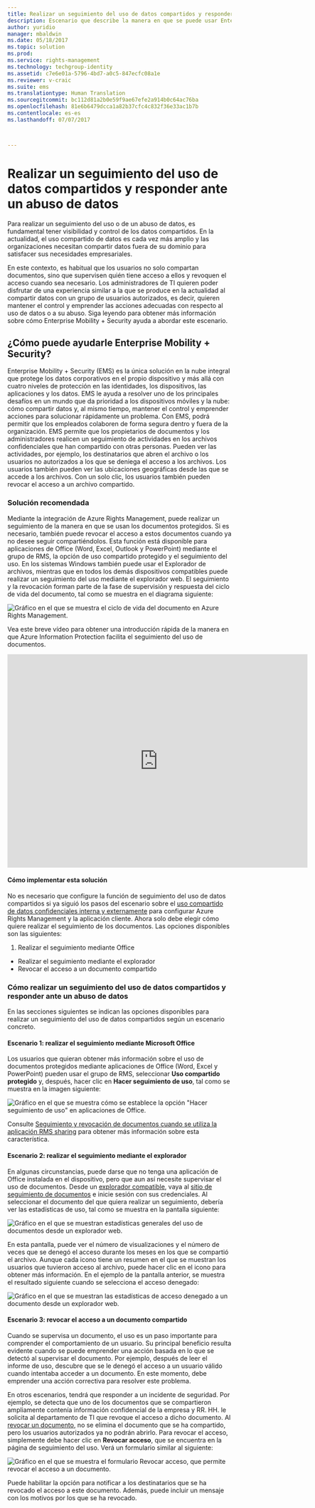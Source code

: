 ```yaml
---
title: Realizar un seguimiento del uso de datos compartidos y responder ante un abuso de datos | Microsoft Docs
description: Escenario que describe la manera en que se puede usar Enterprise Mobility + Security para realizar un seguimiento del uso de datos compartidos y responder ante un abuso de datos mediante las funciones de Azure Rights Management.
author: yuridio
manager: mbaldwin
ms.date: 05/18/2017
ms.topic: solution
ms.prod: 
ms.service: rights-management
ms.technology: techgroup-identity
ms.assetid: c7e6e01a-5796-4bd7-a0c5-847ecfc08a1e
ms.reviewer: v-craic
ms.suite: ems
ms.translationtype: Human Translation
ms.sourcegitcommit: bc112d81a2b0e59f9ae67efe2a914b0c64ac76ba
ms.openlocfilehash: 81e6b6479dcca1a82b37cfc4c832f36e33ac1b7b
ms.contentlocale: es-es
ms.lasthandoff: 07/07/2017



---
```


# <a name="track-usage-of-shared-data-and-respond-to-data-abuse"></a>Realizar un seguimiento del uso de datos compartidos y responder ante un abuso de datos

Para realizar un seguimiento del uso o de un abuso de datos, es fundamental tener visibilidad y control de los datos compartidos. En la actualidad, el uso compartido de datos es cada vez más amplio y las organizaciones necesitan compartir datos fuera de su dominio para satisfacer sus necesidades empresariales.

En este contexto, es habitual que los usuarios no solo compartan documentos, sino que supervisen quién tiene acceso a ellos y revoquen el acceso cuando sea necesario. Los administradores de TI quieren poder disfrutar de una experiencia similar a la que se produce en la actualidad al compartir datos con un grupo de usuarios autorizados, es decir, quieren mantener el control y emprender las acciones adecuadas con respecto al uso de datos o a su abuso. Siga leyendo para obtener más información sobre cómo Enterprise Mobility + Security ayuda a abordar este escenario.

## <a name="how-can-enterprise-mobility--security-help-you"></a>¿Cómo puede ayudarle Enterprise Mobility + Security?
Enterprise Mobility + Security (EMS) es la única solución en la nube integral que protege los datos corporativos en el propio dispositivo y más allá con cuatro niveles de protección en las identidades, los dispositivos, las aplicaciones y los datos. EMS le ayuda a resolver uno de los principales desafíos en un mundo que da prioridad a los dispositivos móviles y la nube: cómo compartir datos y, al mismo tiempo, mantener el control y emprender acciones para solucionar rápidamente un problema. Con EMS, podrá permitir que los empleados colaboren de forma segura dentro y fuera de la organización. EMS permite que los propietarios de documentos y los administradores realicen un seguimiento de actividades en los archivos confidenciales que han compartido con otras personas. Pueden ver las actividades, por ejemplo, los destinatarios que abren el archivo o los usuarios no autorizados a los que se deniega el acceso a los archivos. Los usuarios también pueden ver las ubicaciones geográficas desde las que se accede a los archivos. Con un solo clic, los usuarios también pueden revocar el acceso a un archivo compartido.

### <a name="recommended-solution"></a>Solución recomendada
Mediante la integración de Azure Rights Management, puede realizar un seguimiento de la manera en que se usan los documentos protegidos. Si es necesario, también puede revocar el acceso a estos documentos cuando ya no desee seguir compartiéndolos. Esta función está disponible para aplicaciones de Office (Word, Excel, Outlook y PowerPoint) mediante el grupo de RMS, la opción de uso compartido protegido y el seguimiento del uso. En los sistemas Windows también puede usar el Explorador de archivos, mientras que en todos los demás dispositivos compatibles puede realizar un seguimiento del uso mediante el explorador web. El seguimiento y la revocación forman parte de la fase de supervisión y respuesta del ciclo de vida del documento, tal como se muestra en el diagrama siguiente:

![Gráfico en el que se muestra el ciclo de vida del documento en Azure Rights Management.](./media/infoprotect-track-usage-scenario/infoprotect-track-usage-scenario-fig1.png)

Vea este breve vídeo para obtener una introducción rápida de la manera en que Azure Information Protection facilita el seguimiento del uso de documentos.

<iframe width="675" height="480" src="https://sec.ch9.ms/ch9/76ac/35499c0a-859c-4a3e-9a5c-fa4e5d0e76ac/AzureRMSDocumentTrackingandRevocation_high.mp4 " frameborder="0" allowfullscreen></iframe>

#### <a name="how-to-implement-this-solution"></a>Cómo implementar esta solución
No es necesario que configure la función de seguimiento del uso de datos compartidos si ya siguió los pasos del escenario sobre el [uso compartido de datos confidenciales interna y externamente](https://docs.microsoft.com/enterprise-mobility-security/solutions/share-sensitive-data) para configurar Azure Rights Management y la aplicación cliente. Ahora solo debe elegir cómo quiere realizar el seguimiento de los documentos. Las opciones disponibles son las siguientes:

1. Realizar el seguimiento mediante Office
- Realizar el seguimiento mediante el explorador
- Revocar el acceso a un documento compartido

### <a name="how-to-track-usage-of-shared-data-and-respond-to-data-abuse"></a>Cómo realizar un seguimiento del uso de datos compartidos y responder ante un abuso de datos
En las secciones siguientes se indican las opciones disponibles para realizar un seguimiento del uso de datos compartidos según un escenario concreto.

#### <a name="scenario-1-track-usage-using-microsoft-office"></a>Escenario 1: realizar el seguimiento mediante Microsoft Office
Los usuarios que quieran obtener más información sobre el uso de documentos protegidos mediante aplicaciones de Office (Word, Excel y PowerPoint) pueden usar el grupo de RMS, seleccionar **Uso compartido protegido** y, después, hacer clic en **Hacer seguimiento de uso**, tal como se muestra en la imagen siguiente:

![Gráfico en el que se muestra cómo se establece la opción "Hacer seguimiento de uso" en aplicaciones de Office.](./media/infoprotect-track-usage-scenario/infoprotect-track-usage-scenario-fig2.png)

Consulte [Seguimiento y revocación de documentos cuando se utiliza la aplicación RMS sharing](https://docs.microsoft.com/information-protection/rms-client/sharing-app-track-revoke) para obtener más información sobre esta característica.

#### <a name="scenario-2-track-usage-using-browser"></a>Escenario 2: realizar el seguimiento mediante el explorador
En algunas circunstancias, puede darse que no tenga una aplicación de Office instalada en el dispositivo, pero que aun así necesite supervisar el uso de documentos. Desde un [explorador compatible](https://docs.microsoft.com/rights-management/rms-client/sharing-app-track-revoke), vaya al [sitio de seguimiento de documentos](http://go.microsoft.com/fwlink/?LinkId=529562) e inicie sesión con sus credenciales. Al seleccionar el documento del que quiera realizar un seguimiento, debería ver las estadísticas de uso, tal como se muestra en la pantalla siguiente:

![Gráfico en el que se muestran estadísticas generales del uso de documentos desde un explorador web.](./media/infoprotect-track-usage-scenario/infoprotect-track-usage-scenario-fig3.png)

En esta pantalla, puede ver el número de visualizaciones y el número de veces que se denegó el acceso durante los meses en los que se compartió el archivo. Aunque cada icono tiene un resumen en el que se muestran los usuarios que tuvieron acceso al archivo, puede hacer clic en el icono para obtener más información. En el ejemplo de la pantalla anterior, se muestra el resultado siguiente cuando se selecciona el acceso denegado:

![Gráfico en el que se muestran las estadísticas de acceso denegado a un documento desde un explorador web.](./media/infoprotect-track-usage-scenario/infoprotect-track-usage-scenario-fig4.png)

#### <a name="scenario-3-revoke-access-to-shared-document"></a>Escenario 3: revocar el acceso a un documento compartido

Cuando se supervisa un documento, el uso es un paso importante para comprender el comportamiento de un usuario. Su principal beneficio resulta evidente cuando se puede emprender una acción basada en lo que se detectó al supervisar el documento. Por ejemplo, después de leer el informe de uso, descubre que se le denegó el acceso a un usuario válido cuando intentaba acceder a un documento. En este momento, debe emprender una acción correctiva para resolver este problema.

En otros escenarios, tendrá que responder a un incidente de seguridad. Por ejemplo, se detecta que uno de los documentos que se compartieron ampliamente contenía información confidencial de la empresa y RR. HH. le solicita al departamento de TI que revoque el acceso a dicho documento. Al [revocar un documento](https://docs.microsoft.com/rights-management/rms-client/sharing-app-track-revoke), no se elimina el documento que se ha compartido, pero los usuarios autorizados ya no podrán abrirlo. Para revocar el acceso, simplemente debe hacer clic en **Revocar acceso**, que se encuentra en la página de seguimiento del uso. Verá un formulario similar al siguiente:

![Gráfico en el que se muestra el formulario Revocar acceso, que permite revocar el acceso a un documento.](./media/infoprotect-track-usage-scenario/infoprotect-track-usage-scenario-fig5.png)

Puede habilitar la opción para notificar a los destinatarios que se ha revocado el acceso a este documento. Además, puede incluir un mensaje con los motivos por los que se ha revocado.

